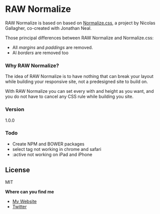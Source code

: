 # RAW Normalize

RAW Normalize is based on based on [Normalize.css], a project by Nicolas Gallagher, co-created with Jonathan Neal.

Those principal differences between RAW Normalize and Normalize.css:

  - All *margins* and *paddings* are removed.
  - Al *borders* are removed too

### Why RAW Normalize?

The idea of RAW Normalize is to have nothing that can break your layout while building your responsive site, not a predesigned site to build on.

With RAW Normalize you can set every with and height as you want, and you do not have to cancel any CSS rule while building you site. 

### Version
1.0.0

### Todo

 - Create NPM and BOWER packages
 - select tag not working in chrome and safari
 - :active not working on iPad and iPhone

License
----

MIT


**Where can you find me**
 - [My Website]
 - [Twitter]

[Normalize.css]:http://necolas.github.io/normalize.css/
[My Website]:http://rogervila.es
[Twitter]:http://twitter.com/_rogervila
